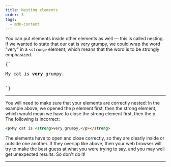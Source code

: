 ```yaml
---
title: Nesting elements
order: 3
tags:
  - mdn-content
---
```


<CodePen>

You can put elements inside other elements as well — this is called nesting. If
we wanted to state that our cat is very grumpy, we could wrap the word "very" in
a `<strong>` element, which means that the word is to be strongly emphasized.

<pre data-lang='html'>
{`
<p>My cat is <strong>very</strong> grumpy.</p>
`}
</pre>

</CodePen>

---

You will need to make sure that your elements are correctly nested: in the
example above, we opened the p element first, then the strong element, which
would mean we have to close the strong element first, then the p. The following
is incorrect:

```html
<p>My cat is <strong>very grumpy.</p></strong>
```

The elements have to open and close correctly, so they are clearly inside or
outside one another. If they overlap like above, then your web browser will try
to make the best guess at what you were trying to say, and you may well get
unexpected results. So don't do it!

---

